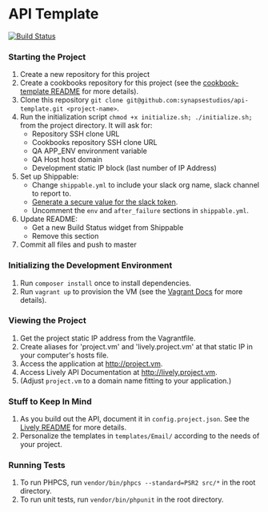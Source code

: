 # API Template

[![Build Status](https://api.shippable.com/projects/53e54a66bec73bdc0222ec30/badge/master)](https://www.shippable.com/projects/53e54a66bec73bdc0222ec30)

### Starting the Project
1. Create a new repository for this project
1. Create a cookbooks repository for this project (see the [cookbook-template README](https://github.com/synapsestudios/cookbook-template) for more details).
1. Clone this repository `git clone git@github.com:synapsestudios/api-template.git <project-name>`.
1. Run the initialization script `chmod +x initialize.sh; ./initialize.sh;` from the project directory. It will ask for:
    - Repository SSH clone URL
    - Cookbooks repository SSH clone URL
    - QA APP_ENV environment variable
    - QA Host host domain
    - Development static IP block (last number of IP Address)
1. Set up Shippable:
    - Change `shippable.yml` to include your slack org name, slack channel to report to.
    - [Generate a secure value for the slack token](http://blog.shippable.com/devops-chat-a-simple-way-to-use-slack-notifications-with-shippable).
    - Uncomment the `env` and `after_failure` sections in `shippable.yml`.
1. Update README:
    - Get a new Build Status widget from Shippable
    - Remove this section
1. Commit all files and push to master

### Initializing the Development Environment
1. Run `composer install` once to install dependencies.
1. Run `vagrant up` to provision the VM (see the [Vagrant Docs](http://docs.vagrantup.com/v2/) for more details).

### Viewing the Project
1. Get the project static IP address from the Vagrantfile.
1. Create aliases for 'project.vm' and 'lively.project.vm' at that static IP in your computer's hosts file.
1. Access the application at http://project.vm.
1. Access Lively API Documentation at http://lively.project.vm.
1. (Adjust `project.vm` to a domain name fitting to your application.)

### Stuff to Keep In Mind
1. As you build out the API, document it in `config.project.json`. See the [Lively README](https://github.com/synapsestudios/lively) for more details.
1. Personalize the templates in `templates/Email/` according to the needs of your project.

### Running Tests
1. To run PHPCS, run `vendor/bin/phpcs --standard=PSR2 src/*` in the root directory.
1. To run unit tests, run `vendor/bin/phpunit` in the root directory.
